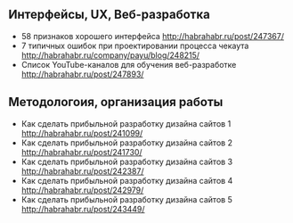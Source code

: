 ## Интерфейсы, UX, Веб-разработка
* 58 признаков хорошего интерфейса http://habrahabr.ru/post/247367/
* 7 типичных ошибок при проектировании процесса чекаута http://habrahabr.ru/company/payu/blog/248215/
* Список YouTube-каналов для обучения веб-разработке http://habrahabr.ru/post/247893/

## Методологоия, организация работы
* Как сделать прибыльной разработку дизайна сайтов 1 http://habrahabr.ru/post/241099/
* Как сделать прибыльной разработку дизайна сайтов 2 http://habrahabr.ru/post/241730/
* Как сделать прибыльной разработку дизайна сайтов 3 http://habrahabr.ru/post/242387/
* Как сделать прибыльной разработку дизайна сайтов 4 http://habrahabr.ru/post/242979/
* Как сделать прибыльной разработку дизайна сайтов 5 http://habrahabr.ru/post/243449/
